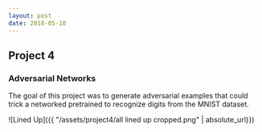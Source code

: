 ```yaml
---
layout: post
date: 2018-05-10
---
```



Project 4
---

### Adversarial Networks
The goal of this project was to generate adversarial examples that could trick a networked pretrained to recognize
digits from the MNIST dataset.

![Lined Up]({{ "/assets/project4/all lined up cropped.png" | absolute_url}})


